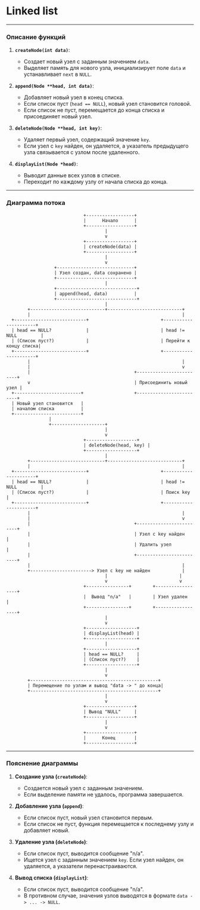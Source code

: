 # Linked list 

---

### **Описание функций**

1. **`createNode(int data)`**: 
   - Создает новый узел с заданным значением `data`.
   - Выделяет память для нового узла, инициализирует поле `data` и устанавливает `next` в `NULL`.

2. **`append(Node **head, int data)`**: 
   - Добавляет новый узел в конец списка.
   - Если список пуст (`head == NULL`), новый узел становится головой.
   - Если список не пуст, перемещается до конца списка и присоединяет новый узел.

3. **`deleteNode(Node **head, int key)`**: 
   - Удаляет первый узел, содержащий значение `key`.
   - Если узел с `key` найден, он удаляется, а указатель предыдущего узла связывается с узлом после удаленного.

4. **`displayList(Node *head)`**: 
   - Выводит данные всех узлов в списке.
   - Переходит по каждому узлу от начала списка до конца.

---

### **Диаграмма потока**

```
                             +------------------+
                             |      Начало      |
                             +------------------+
                                     |
                                     v
                             +------------------+
                             | createNode(data) |
                             +------------------+
                                     |
                                     v
                  +-----------------------------+
                  | Узел создан, data сохранено |
                  +-----------------------------+
                                     |
                  +------------------------------+
                  | append(head, data)          |
                  +------------------------------+
                                     |
        +----------------------------+----------------------------+
        |                                                         |
  +---------------------------+                           +----------------------+
  | head == NULL?             |                           | head != NULL         |
  | (Список пуст?)            |                           | Перейти к концу списка|
  +---------------------------+                           +----------------------+
        |                                                         |
        |                                                         v
        |                                       +-------------------------+
        v                                       | Присоединить новый узел |
  +-------------------------+                   +-------------------------+
  | Новый узел становится   |
  | началом списка          |
  +-------------------------+
                |
                +--------------------+
                                     |
                                     v
                             +-------------------+
                             | deleteNode(head, key) |
                             +-------------------+
                                     |
        +----------------------------+----------------------------+
        |                                                         |
  +---------------------------+                           +----------------------+
  | head == NULL?             |                           | head != NULL         |
  | (Список пуст?)            |                           | Поиск key            |
  +---------------------------+                           +----------------------+
        |                                                         |
        |                                                         v
        |                                       +-------------------------+
        |                                       | Узел с key найден       |
        |                                       | Удалить узел            |
        |                                       +-------------------------+
        |                                                         |
        +-----------------------> Узел с key не найден            |
                                     |                           |
                                     v                           v
                             +----------------+        +------------------+
                             |  Вывод "n/a"   |        | Узел удален      |
                             +----------------+        +------------------+
                                     |
                                     v
                             +-------------------+
                             | displayList(head) |
                             +-------------------+
                                     |
                             +-------------------+
                             | head == NULL?     |
                             | (Список пуст?)    |
                             +-------------------+
                                     |
                                     v
        +------------------------------------------------+
        | Перемещение по узлам и вывод "data -> " до конца|
        +------------------------------------------------+
                                     |
                                     v
                             +------------------+
                             | Вывод "NULL"     |
                             +------------------+
                                     |
                                     v
                             +------------------+
                             |      Конец       |
                             +------------------+
```

---

### **Пояснение диаграммы**

1. **Создание узла (`createNode`)**:
   - Создается новый узел с заданным значением.
   - Если выделение памяти не удалось, программа завершается.

2. **Добавление узла (`append`)**:
   - Если список пуст, новый узел становится первым.
   - Если список не пуст, функция перемещается к последнему узлу и добавляет новый.

3. **Удаление узла (`deleteNode`)**:
   - Если список пуст, выводится сообщение "n/a".
   - Ищется узел с заданным значением `key`. Если узел найден, он удаляется, а указатели перенастраиваются.

4. **Вывод списка (`displayList`)**:
   - Если список пуст, выводится сообщение "n/a".
   - В противном случае, значения узлов выводятся в формате `data -> ... -> NULL`.
